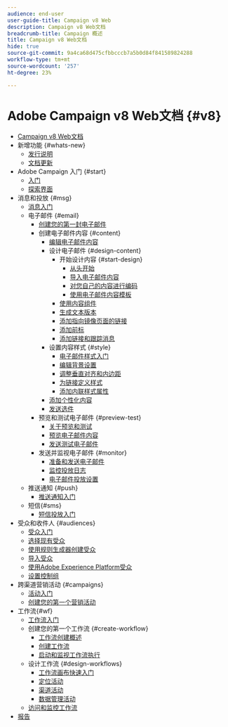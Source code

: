 ```yaml
---
audience: end-user
user-guide-title: Campaign v8 Web
description: Campaign v8 Web文档
breadcrumb-title: Campaign 概述
title: Campaign v8 Web文档
hide: true
source-git-commit: 9a4ca68d475cfbbcccb7a5b0d84f841589824288
workflow-type: tm+mt
source-wordcount: '257'
ht-degree: 23%

---
```



# Adobe Campaign v8 Web文档 {#v8}

+ [Campaign v8 Web文档](campaign-web-home.md)
+ 新增功能 {#whats-new}
   + [发行说明](rn/release-notes.md)
   + [文档更新](rn/documentation-updates.md)
+ Adobe Campaign 入门 {#start}
   + [入门](get-started/get-started.md)
   + [探索界面](get-started/user-interface.md)
+ 消息和投放 {#msg}
   + [消息入门](email/gs-messages.md)
   + 电子邮件 {#email}
      + [创建您的第一封电子邮件](email/create-email.md)
      + 创建电子邮件内容 {#content}
         + [编辑电子邮件内容](content/edit-content.md)
         + 设计电子邮件 {#design-content}
            + 开始设计内容 {#start-design}
               + [从头开始 ](content/create-email-content.md)
               + [导入电子邮件内容](content/existing-content.md)
               + [对您自己的内容进行编码](content/code-content.md)
               + [使用电子邮件内容模板](content/email-templates.md)
            + [使用内容组件](content/content-components.md)
            + [生成文本版本](content/text-version-email.md)
            + [添加指向镜像页面的链接](content/mirror-page.md)
            + [添加前标](content/preheader.md)
            + [添加链接和跟踪消息](content/message-tracking.md)
         + 设置内容样式 {#style}
            + [电子邮件样式入门](content/get-started-email-style.md)
            + [编辑背景设置](content/backgrounds.md)
            + [调整垂直对齐和内边距](content/alignment-and-padding.md)
            + [为链接定义样式](content/styling-links.md)
            + [添加内联样式属性](content/inline-styling.md)
         + [添加个性化内容](personalization/personalize.md)
         + [发送选件](content/offers.md)
      + 预览和测试电子邮件 {#preview-test}
         + [关于预览和测试](preview-test/preview-test.md)
         + [预览电子邮件内容](preview-test/preview-content.md)
         + [发送测试电子邮件](preview-test/proofs.md)
      + 发送并监视电子邮件 {#monitor}
         + [准备和发送电子邮件](monitor/prepare-send.md)
         + [监控投放日志](monitor/delivery-logs.md)
         + [电子邮件投放设置](advanced-settings/delivery-settings.md)
   + 推送通知 {#push}
      + [推送通知入门](push/gs-push.md)
   + 短信{#sms}
      + [短信投放入门](sms/gs-sms.md)
+ 受众和收件人 {#audiences}
   + [受众入门](audience/about-audiences.md)
   + [选择现有受众](audience/add-audience.md)
   + [使用规则生成器创建受众](audience/segment-builder.md)
   + [导入受众](audience/import-audience.md)
   + [使用Adobe Experience Platform受众](audience/aep-audience.md)
   + [设置控制组](audience/control-group.md)
+ 跨渠道营销活动 {#campaigns}
   + [活动入门](campaigns/gs-campaigns.md)
   + [创建您的第一个营销活动](campaigns/create-campaigns.md)
+ 工作流{#wf}
   + [工作流入门](workflows/gs-workflows.md)
   + 创建您的第一个工作流 {#create-workflow}
      + [工作流创建概述](workflows/gs-workflow-creation.md)
      + [创建工作流](workflows/create-workflow.md)
      + [启动和监视工作流执行](workflows/start-monitor-workflows.md)
   + 设计工作流 {#design-workflows}
      + [工作流画布快速入门](workflows/gs-canvas.md)
      + [定位活动](workflows/targeting-activities.md)
      + [渠道活动](workflows/channel-activities.md)
      + [数据管理活动](workflows/data-management-activities.md)
   + [访问和监控工作流](workflows/access-monitor.md)
+ [报告](reporting/reports.md)

